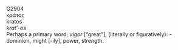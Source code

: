 <body>
  <p>G2904<br>  κράτος  <br> kratos  <br><i>krat‘-os </i><br>Perhaps a primary word; <i>vigor</i> [“great”], (literally or figuratively): - dominion, might [-ily], power, strength.<br></p>
 </body>